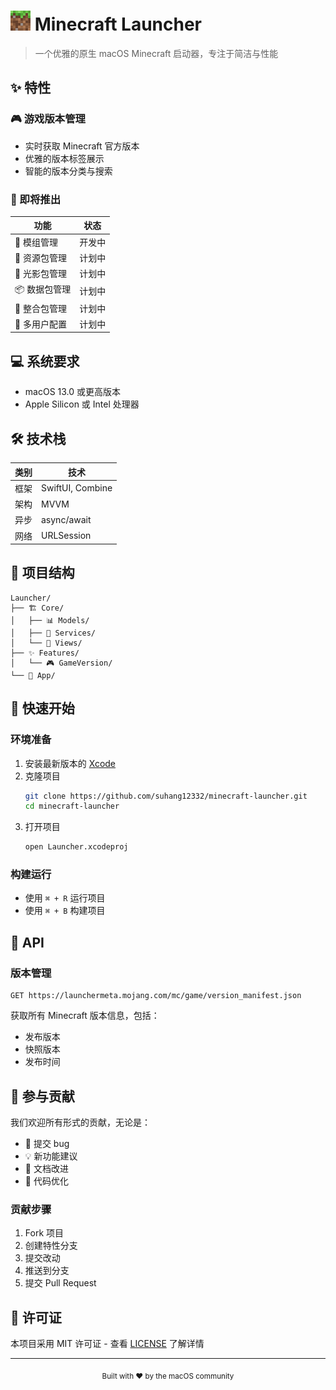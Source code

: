 # <img src="Launcher/Assets.xcassets/AppIcon.appiconset/1024.png" width="32"> Minecraft Launcher

> 一个优雅的原生 macOS Minecraft 启动器，专注于简洁与性能

<!-- [![Swift](https://img.shields.io/badge/Swift-5.9-orange.svg)](https://swift.org) -->
<!-- [![Platform](https://img.shields.io/badge/platform-macOS-lightgrey.svg)](https://www.apple.com/macos) -->
<!-- [![License](https://img.shields.io/badge/license-MIT-blue.svg)](LICENSE) -->

<!-- <div align="center">
  <img src="Screenshots/main.png" width="800" alt="主界面截图">
</div> -->

## ✨ 特性

### 🎮 游戏版本管理
- 实时获取 Minecraft 官方版本
- 优雅的版本标签展示
- 智能的版本分类与搜索

### 🚀 即将推出
| 功能 | 状态 |
|------|------|
| 🧩 模组管理 | 开发中 |
| 🎨 资源包管理 | 计划中 |
| 🌈 光影包管理 | 计划中 |
| 📦 数据包管理 | 计划中 |
| 🎁 整合包管理 | 计划中 |
| 👥 多用户配置 | 计划中 |

## 💻 系统要求

- macOS 13.0 或更高版本
- Apple Silicon 或 Intel 处理器

## 🛠 技术栈

| 类别 | 技术 |
|------|------|
| 框架 | SwiftUI, Combine |
| 架构 | MVVM |
| 异步 | async/await |
| 网络 | URLSession |

## 📁 项目结构

```
Launcher/
├── 🏗 Core/
│   ├── 📊 Models/
│   ├── 🔧 Services/
│   └── 🎨 Views/
├── ✨ Features/
│   └── 🎮 GameVersion/
└── 📱 App/
```

## 🚀 快速开始

### 环境准备
1. 安装最新版本的 [Xcode](https://apps.apple.com/us/app/xcode/id497799835)
2. 克隆项目
   ```bash
   git clone https://github.com/suhang12332/minecraft-launcher.git
   cd minecraft-launcher
   ```
3. 打开项目
   ```bash
   open Launcher.xcodeproj
   ```

### 构建运行
- 使用 `⌘ + R` 运行项目
- 使用 `⌘ + B` 构建项目

## 🔗 API

### 版本管理
```endpoint
GET https://launchermeta.mojang.com/mc/game/version_manifest.json
```
获取所有 Minecraft 版本信息，包括：
- 发布版本
- 快照版本
- 发布时间

## 🤝 参与贡献

我们欢迎所有形式的贡献，无论是：
- 🐛 提交 bug
- 💡 新功能建议
- 📝 文档改进
- 🔧 代码优化

### 贡献步骤
1. Fork 项目
2. 创建特性分支
3. 提交改动
4. 推送到分支
5. 提交 Pull Request

## 📄 许可证

本项目采用 MIT 许可证 - 查看 [LICENSE](LICENSE) 了解详情

---

<div align="center">
  <sub>Built with ❤️ by the macOS community</sub>
</div>

